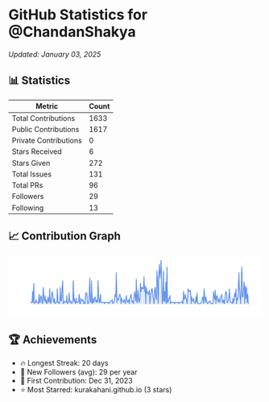 # GitHub Statistics for @ChandanShakya
*Updated: January 03, 2025*

## 📊 Statistics
| Metric | Count |
|--------|--------|
| Total Contributions | 1633 |
| Public Contributions | 1617 |
| Private Contributions | 0 |
| Stars Received | 6 |
| Stars Given | 272 |
| Total Issues | 131 |
| Total PRs | 96 |
| Followers | 29 |
| Following | 13 |

## 📈 Contribution Graph

![Contribution Graph](./contribution_graph.png)

## 🏆 Achievements

- 🔥 Longest Streak: 20 days
- 👥 New Followers (avg): 29 per year
- 📅 First Contribution: Dec 31, 2023
- ⭐ Most Starred: kurakahani.github.io (3 stars)
